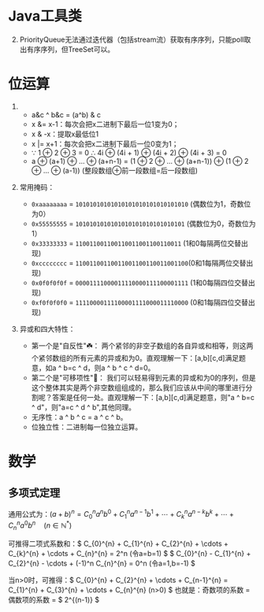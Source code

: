 # Java工具类

2. PriorityQueue无法通过迭代器（包括stream流）获取有序序列，只能poll取出有序序列，但TreeSet可以。

# 位运算

1. - a&c ^ b&c = (a^b) & c
   - x &= x-1：每次会把x二进制下最后一位1变为0；
   - x & -x：提取x最低位1
   - x |= x+1：每次会把x二进制下最后一位0变为1；
   - ∵ 1 ⊕ 2 ⊕ 3 = 0 ∴ 4i ⊕ (4i + 1) ⊕ (4i + 2) ⊕ (4i + 3) = 0
   - a ⊕ (a+1) ⊕ ... ⊕ (a+n-1) = (1 ⊕ 2 ⊕ ... ⊕ (a+n-1)) ⊕ (1 ⊕ 2 ⊕ ... ⊕ (a-1)) (整段数组⊕前一段数组=后一段数组)
2. 常用掩码：

   - `0xaaaaaaaa` = `10101010101010101010101010101010` (偶数位为1，奇数位为0）
   - `0x55555555` = `1010101010101010101010101010101` (偶数位为0，奇数位为1）
   - `0x33333333` = `110011001100110011001100110011` (1和0每隔两位交替出现)
   - `0xcccccccc` = `11001100110011001100110011001100`(0和1每隔两位交替出现)
   - `0x0f0f0f0f` = `00001111000011110000111100001111` (1和0每隔四位交替出现)
   - `0xf0f0f0f0` = `11110000111100001111000011110000` (0和1每隔四位交替出现)
3. 异或和四大特性：

   - 第一个是"自反性"☘️： 两个紧邻的非空子数组的各自异或和相等，则这两个紧邻数组的所有元素的异或和为0。直观理解一下：[a,b][c,d]满足题意，如a ^ b=c ^ d，则a ^ b ^ c ^ d=0。
   - 第二个是"可移项性"🍄： 我们可以轻易得到元素的异或和为0的序列，但是这个整体其实是两个非空数组组成的，那么我们应该从中间的哪里进行分割呢？答案是任何一处。直观理解一下：[a,b][c,d]满足题意，则"a ^ b=c ^ d"，则"a=c ^ d ^ b",其他同理。
   - 无序性：a ^ b ^ c = a ^ c ^ b。
   - 位独立性：二进制每一位独立运算。

# 数学

## 多项式定理

通用公式为：$(a + b)^n = C_0^n a^n b^0 + C_1^n a^{n-1} b^1 + \cdots + C_k^n a^{n-k} b^k + \cdots + C_n^n a^0 b^n \quad (n \in \mathbb{N}^*)$

可推得二项式系数和：$ C_{0}^{n} + C_{1}^{n} + C_{2}^{n} + \cdots + C_{k}^{n} + \cdots + C_{n}^{n} = 2^n (令a=b=1) $
$ C_{0}^{n} - C_{1}^{n} + C_{2}^{n} - \cdots + (-1)^n C_{n}^{n} = 0^n (令a=1,b=-1) $

当n>0时，可推得：$ C_{0}^{n} + C_{2}^{n} + \cdots + C_{n-1}^{n} = C_{1}^{n} + C_{3}^{n} + \cdots + C_{n}^{n} (n>0) $
也就是：奇数项的系数 = 偶数项的系数 = $ 2^{(n-1)} $
